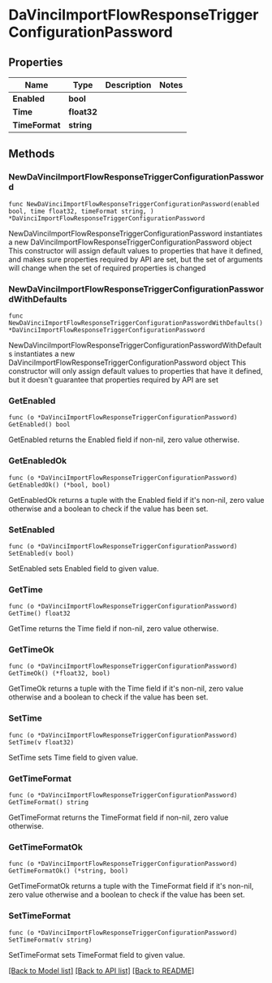 # DaVinciImportFlowResponseTriggerConfigurationPassword

## Properties

Name | Type | Description | Notes
------------ | ------------- | ------------- | -------------
**Enabled** | **bool** |  | 
**Time** | **float32** |  | 
**TimeFormat** | **string** |  | 

## Methods

### NewDaVinciImportFlowResponseTriggerConfigurationPassword

`func NewDaVinciImportFlowResponseTriggerConfigurationPassword(enabled bool, time float32, timeFormat string, ) *DaVinciImportFlowResponseTriggerConfigurationPassword`

NewDaVinciImportFlowResponseTriggerConfigurationPassword instantiates a new DaVinciImportFlowResponseTriggerConfigurationPassword object
This constructor will assign default values to properties that have it defined,
and makes sure properties required by API are set, but the set of arguments
will change when the set of required properties is changed

### NewDaVinciImportFlowResponseTriggerConfigurationPasswordWithDefaults

`func NewDaVinciImportFlowResponseTriggerConfigurationPasswordWithDefaults() *DaVinciImportFlowResponseTriggerConfigurationPassword`

NewDaVinciImportFlowResponseTriggerConfigurationPasswordWithDefaults instantiates a new DaVinciImportFlowResponseTriggerConfigurationPassword object
This constructor will only assign default values to properties that have it defined,
but it doesn't guarantee that properties required by API are set

### GetEnabled

`func (o *DaVinciImportFlowResponseTriggerConfigurationPassword) GetEnabled() bool`

GetEnabled returns the Enabled field if non-nil, zero value otherwise.

### GetEnabledOk

`func (o *DaVinciImportFlowResponseTriggerConfigurationPassword) GetEnabledOk() (*bool, bool)`

GetEnabledOk returns a tuple with the Enabled field if it's non-nil, zero value otherwise
and a boolean to check if the value has been set.

### SetEnabled

`func (o *DaVinciImportFlowResponseTriggerConfigurationPassword) SetEnabled(v bool)`

SetEnabled sets Enabled field to given value.


### GetTime

`func (o *DaVinciImportFlowResponseTriggerConfigurationPassword) GetTime() float32`

GetTime returns the Time field if non-nil, zero value otherwise.

### GetTimeOk

`func (o *DaVinciImportFlowResponseTriggerConfigurationPassword) GetTimeOk() (*float32, bool)`

GetTimeOk returns a tuple with the Time field if it's non-nil, zero value otherwise
and a boolean to check if the value has been set.

### SetTime

`func (o *DaVinciImportFlowResponseTriggerConfigurationPassword) SetTime(v float32)`

SetTime sets Time field to given value.


### GetTimeFormat

`func (o *DaVinciImportFlowResponseTriggerConfigurationPassword) GetTimeFormat() string`

GetTimeFormat returns the TimeFormat field if non-nil, zero value otherwise.

### GetTimeFormatOk

`func (o *DaVinciImportFlowResponseTriggerConfigurationPassword) GetTimeFormatOk() (*string, bool)`

GetTimeFormatOk returns a tuple with the TimeFormat field if it's non-nil, zero value otherwise
and a boolean to check if the value has been set.

### SetTimeFormat

`func (o *DaVinciImportFlowResponseTriggerConfigurationPassword) SetTimeFormat(v string)`

SetTimeFormat sets TimeFormat field to given value.



[[Back to Model list]](../README.md#documentation-for-models) [[Back to API list]](../README.md#documentation-for-api-endpoints) [[Back to README]](../README.md)


